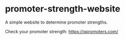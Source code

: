 # promoter-strength-website
A simple website to determine promoter strengths.

Check your promoter strength: https://qpromoters.com/
